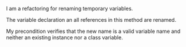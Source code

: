 I am a refactoring for renaming temporary variables.The variable declaration an all references in this method are renamed.My precondition verifies that the new name is a valid variable name and neither an existing instance nor a class variable.